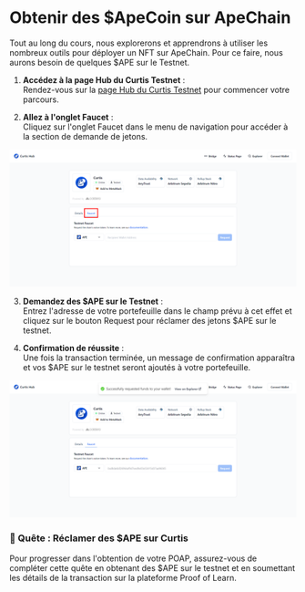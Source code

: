 # Obtenir des $ApeCoin sur ApeChain

Tout au long du cours, nous explorerons et apprendrons à utiliser les nombreux outils pour déployer un NFT sur ApeChain. Pour ce faire, nous aurons besoin de quelques $APE sur le Testnet.

1. **Accédez à la page Hub du Curtis Testnet** :  
Rendez-vous sur la [page Hub du Curtis Testnet](https://curtis.hub.caldera.xyz/) pour commencer votre parcours.

2. **Allez à l'onglet Faucet** :  
Cliquez sur l'onglet Faucet dans le menu de navigation pour accéder à la section de demande de jetons.

![](https://raw.githubusercontent.com/POLearn/build-on-apechain/refs/heads/master/content/assets/images/faucet_tab.png)

3. **Demandez des $APE sur le Testnet** :  
Entrez l'adresse de votre portefeuille dans le champ prévu à cet effet et cliquez sur le bouton Request pour réclamer des jetons $APE sur le testnet.

4. **Confirmation de réussite** :  
Une fois la transaction terminée, un message de confirmation apparaîtra et vos $APE sur le testnet seront ajoutés à votre portefeuille.

![](https://raw.githubusercontent.com/POLearn/build-on-apechain/refs/heads/master/content/assets/images/faucet_success.png)

### 🚀 Quête : Réclamer des $APE sur Curtis

Pour progresser dans l'obtention de votre POAP, assurez-vous de compléter cette quête en obtenant des $APE sur le testnet et en soumettant les détails de la transaction sur la plateforme Proof of Learn.